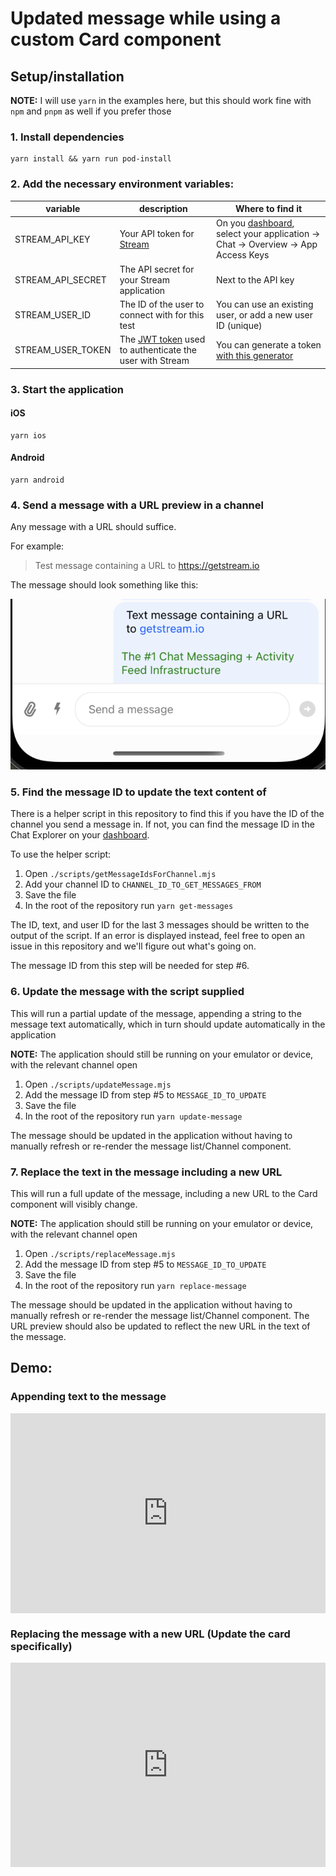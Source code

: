 # Updated message while using a custom Card component

## Setup/installation

**NOTE:** I will use `yarn` in the examples here, but this should work fine with `npm` and `pnpm` as well if you prefer those

### 1. Install dependencies

``` shell
yarn install && yarn run pod-install
```

### 2. Add the necessary environment variables:

| variable          | description                                                                                                                                                                         | Where to find it                                                                                                                                                    |
|-------------------|-------------------------------------------------------------------------------------------------------------------------------------------------------------------------------------|---------------------------------------------------------------------------------------------------------------------------------------------------------------------|
| STREAM_API_KEY    | Your API token for [Stream](https://getstream.io)                                                                                                                                   | On you [dashboard](https://getstream.io/dashboard/v2), select your application -> Chat -> Overview -> App Access Keys                                               |
| STREAM_API_SECRET | The API secret for your Stream application                                                                                                                                          | Next to the API key                                                                                                                                                 |
| STREAM_USER_ID    | The ID of the user to connect with for this test                                                                                                                                    | You can use an existing user, or add a new user ID (unique)                                                                                                         |
| STREAM_USER_TOKEN | The [JWT token](https://getstream.io/chat/docs/javascript/tokens_and_authentication/?language=javascript#authentication-vs-authorization) used to authenticate the user with Stream | You can generate a token [with this generator](https://getstream.io/chat/docs/javascript/tokens_and_authentication/?language=javascript#manually-generating-tokens) |

### 3. Start the application

#### iOS

``` shell
yarn ios
```

#### Android

``` shell
yarn android
```

### 4. Send a message with a URL preview in a channel

Any message with a URL should suffice.

For example:

> Test message containing a URL to https://getstream.io

The message should look something like this:

![screenshot of a message with a green title and blue text from the URL preview](assets/example-url-preview.png)

### 5. Find the message ID to update the text content of 

There is a helper script in this repository to find this if you have the ID of the channel you send a message in. If not, you can find the message ID in the Chat Explorer on your [dashboard](https://getstream.io/dashboard/v2/).

To use the helper script: 

1. Open `./scripts/getMessageIdsForChannel.mjs`
2. Add your channel ID to `CHANNEL_ID_TO_GET_MESSAGES_FROM`
3. Save the file
4. In the root of the repository run `yarn get-messages`

The ID, text, and user ID for the last 3 messages should be written to the output of the script. If an error is displayed instead, feel free to open an issue in this repository and we'll figure out what's going on.

The message ID from this step will be needed for step #6.

### 6. Update the message with the script supplied

This will run a partial update of the message, appending a string to the message text automatically, which in turn should update automatically in the application 

**NOTE:** The application should still be running on your emulator or device, with the relevant channel open

1. Open `./scripts/updateMessage.mjs`
2. Add the message ID from step #5 to `MESSAGE_ID_TO_UPDATE`
3. Save the file 
4. In the root of the repository run `yarn update-message`

The message should be updated in the application without having to manually refresh or re-render the message list/Channel component.

### 7. Replace the text in the message including a new URL


This will run a full update of the message, including a new URL to the Card component will visibly change. 

**NOTE:** The application should still be running on your emulator or device, with the relevant channel open

1. Open `./scripts/replaceMessage.mjs`
2. Add the message ID from step #5 to `MESSAGE_ID_TO_UPDATE`
3. Save the file 
4. In the root of the repository run `yarn replace-message`

The message should be updated in the application without having to manually refresh or re-render the message list/Channel component. The URL preview should also be updated to reflect the new URL in the text of the message.

## Demo:

### Appending text to the message 

<div style="position: relative; padding-bottom: 63.52941176470588%; height: 0;"><iframe src="https://www.loom.com/embed/ce3f158a86ec49ee973c40d1db6588f0" frameborder="0" webkitallowfullscreen mozallowfullscreen allowfullscreen style="position: absolute; top: 0; left: 0; width: 100%; height: 100%;"></iframe></div>


### Replacing the message with a new URL (Update the card specifically)

<div style="position: relative; padding-bottom: 64.90384615384616%; height: 0;"><iframe src="https://www.loom.com/embed/7ec3d16d8e2c45c9998236002998b62d" frameborder="0" webkitallowfullscreen mozallowfullscreen allowfullscreen style="position: absolute; top: 0; left: 0; width: 100%; height: 100%;"></iframe></div>
